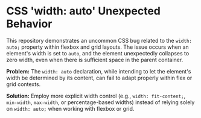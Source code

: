 # CSS 'width: auto' Unexpected Behavior

This repository demonstrates an uncommon CSS bug related to the `width: auto;` property within flexbox and grid layouts.  The issue occurs when an element's width is set to `auto`, and the element unexpectedly collapses to zero width, even when there is sufficient space in the parent container.

**Problem:** The `width: auto` declaration, while intending to let the element's width be determined by its content, can fail to adapt properly within flex or grid contexts.

**Solution:** Employ more explicit width control (e.g., `width: fit-content;`, `min-width`, `max-width`, or percentage-based widths) instead of relying solely on `width: auto;` when working with flexbox or grid.